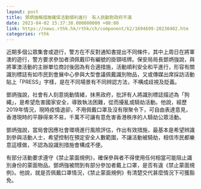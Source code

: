```yaml
---
layout: post
title: 鄧炳強稱措施確保活動順利進行　有人挑動對政府不滿
date: 2023-04-02 15:37:38.000000000 +08:00
link: https://news.rthk.hk/rthk/ch/component/k2/1694699-20230402.htm
categories: rthk
---
```


近期多個公眾集會或遊行，警方在不反對通知書提出不同條件，其中上周日在將軍澳的遊行，警方要求參加者須佩戴印有編號的掛頸咭牌。保安局局長鄧炳強說，與將軍澳活動的主辦單位商討後因為有合適措施，活動順利安全和平進行，形容有關識別標誌有如市民到會展中心參與大型會議佩戴識別物品，又或傳媒出席採訪活動貼上「PRESS」字樣，是在不同場景有不同辨認方法，不構成歧視及貶義。

鄧炳強說，社會有人刻意挑動情緒，抹黑政府，批評有人將識別標誌描述為「狗繩」，是希望危害國家安全，導致執法困難，從而擾亂或騎劫活動。他說，經歷2019年情況，現時疫情退卻，不用佩戴口罩及沒有限聚令下，可自由表達意見，香港現時的平靜得來不易，千萬不可讓有意危害香港秩序的人騎劫公眾活動。

鄧炳強說，當局會因應社會環境進行風險評估，作出有效措施，最基本是希望辨識到參與活動人士，希望控制在預定安全人數範圍，不讓活動被騎劫，相信市民都樂意這樣做，不認為設識別措施會構成不便。

有部分活動要求遵守《禁止蒙面規例》，確保參與者不得使用任何相當可能阻止識別身份的蒙面物品。鄧炳強被問到有部分參加者戴上口罩，是否有違《禁止蒙面規例》。他說，就是否佩戴口罩情況，《禁止蒙面規例》有清楚交代甚麼情況下可獲豁免。
